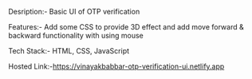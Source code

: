 
Desription:- Basic UI of OTP verification 

Features:- Add some CSS to provide 3D effect and add move forward & backward functionality with using mouse 

Tech Stack:- HTML, CSS, JavaScript

Hosted Link:-https://vinayakbabbar-otp-verification-ui.netlify.app
